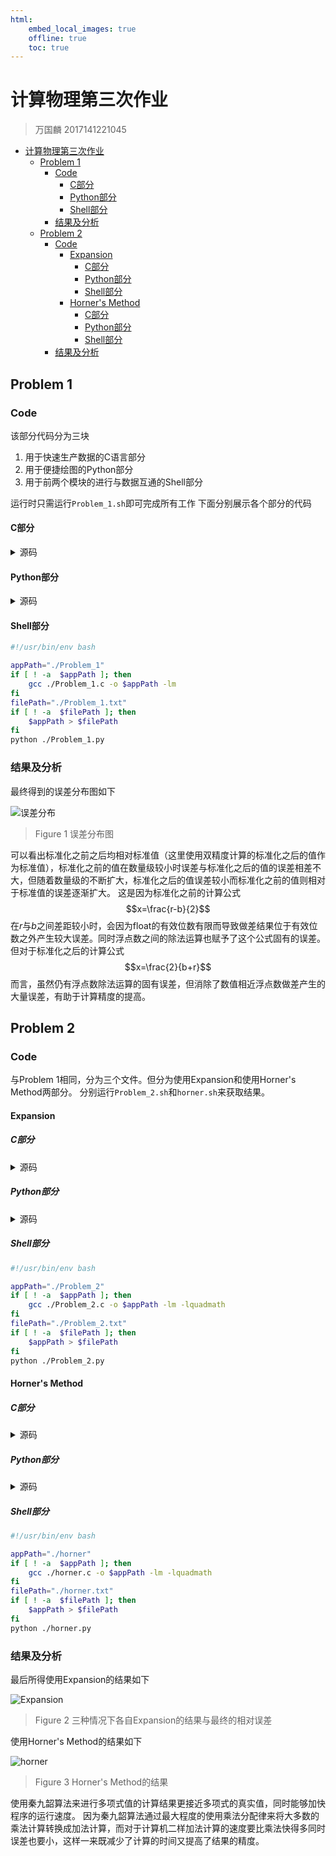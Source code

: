 ```yaml
---
html:
    embed_local_images: true
    offline: true
    toc: true
---
```

# 计算物理第三次作业

> 万国麟
> 2017141221045

<!-- @import "[TOC]" {cmd="toc" depthFrom=1 depthTo=6 orderedList=false} -->

<!-- code_chunk_output -->

- [计算物理第三次作业](#%E8%AE%A1%E7%AE%97%E7%89%A9%E7%90%86%E7%AC%AC%E4%B8%89%E6%AC%A1%E4%BD%9C%E4%B8%9A)
  - [Problem 1](#problem-1)
    - [Code](#code)
      - [C部分](#c%E9%83%A8%E5%88%86)
      - [Python部分](#python%E9%83%A8%E5%88%86)
      - [Shell部分](#shell%E9%83%A8%E5%88%86)
    - [结果及分析](#%E7%BB%93%E6%9E%9C%E5%8F%8A%E5%88%86%E6%9E%90)
  - [Problem 2](#problem-2)
    - [Code](#code-1)
      - [Expansion](#expansion)
        - [C部分](#c%E9%83%A8%E5%88%86-1)
        - [Python部分](#python%E9%83%A8%E5%88%86-1)
        - [Shell部分](#shell%E9%83%A8%E5%88%86-1)
      - [Horner's Method](#horners-method)
        - [C部分](#c%E9%83%A8%E5%88%86-2)
        - [Python部分](#python%E9%83%A8%E5%88%86-2)
        - [Shell部分](#shell%E9%83%A8%E5%88%86-2)
    - [结果及分析](#%E7%BB%93%E6%9E%9C%E5%8F%8A%E5%88%86%E6%9E%90-1)

<!-- /code_chunk_output -->

## Problem 1
### Code
该部分代码分为三块
1. 用于快速生产数据的C语言部分
2. 用于便捷绘图的Python部分
3. 用于前两个模块的进行与数据互通的Shell部分

运行时只需运行`Problem_1.sh`即可完成所有工作
下面分别展示各个部分的代码
#### C部分
<details>
<summary>源码</summary>

```c
#include "stdio.h"
#include "math.h"
#include "stdbool.h"

double err(int index, bool normalize) {
    int b;
    b=(int)pow(10,index);
    double r;
    r=sqrt(b*b-4);
    float x;
    if (normalize) {
        x=2/(r+b);
    }
    else {
        x=(b-r)/2;
    }
    double std;
    std=2/(r+b);
    double err;
    err=(x-std)/std*100;
    return err;
}
void main() {
    printf("normalize之前：\n");
    bool flag=false;
    for(size_t i=2;i<6;i++)
    {
        printf("当b的值为 %d 时，相对误差为 %e %%\n",(int)pow(10,i),err(i,flag));
    }
    flag=true;
    printf("normalize之前：\n");
    for(size_t i=2;i<6;i++)
    {
        printf("当b的值为 %d 时，相对误差为 %e %%\n",(int)pow(10,i),err(i,flag));
    }
}
```
</details>

#### Python部分
<details>
<summary>源码</summary>

```python
import re
from os import path
import matplotlib.pyplot as plt

def getList():
    dirPath=path.dirname(path.abspath(__file__))
    filePath=dirPath+"/Problem_1.txt"
    with open(filePath,"r") as f:
        rawStrList=f.readlines()
    rawList=[]
    for line in rawStrList:
        flag=re.search("当",line)
        if flag is not None:
            num=float(line.split()[-2])
            if num>1:
                num=10**(-4)
            rawList.append(num)
    return rawList
X=[10**i for i in range(2,6)]
Y=getList()
Y1=Y[:4]
Y2=Y[4:]
plt.plot(X,Y1,"x-",label="before normalization")
plt.plot(X,Y2,"+-",label="after normalization")
plt.legend()
plt.xscale("log")
plt.show()
```
</details>

#### Shell部分
```bash
#!/usr/bin/env bash

appPath="./Problem_1"
if [ ! -a  $appPath ]; then
    gcc ./Problem_1.c -o $appPath -lm
fi
filePath="./Problem_1.txt"
if [ ! -a  $filePath ]; then
    $appPath > $filePath
fi
python ./Problem_1.py
```

### 结果及分析
最终得到的误差分布图如下

![误差分布](image/Problem_1.png)

>Figure 1 误差分布图

可以看出标准化之前之后均相对标准值（这里使用双精度计算的标准化之后的值作为标准值），标准化之前的值在数量级较小时误差与标准化之后的值的误差相差不大，但随着数量级的不断扩大，标准化之后的值误差较小而标准化之前的值则相对于标准值的误差逐渐扩大。
这是因为标准化之前的计算公式
$$x=\frac{r-b}{2}$$
在$r$与$b$之间差距较小时，会因为float的有效位数有限而导致做差结果位于有效位数之外产生较大误差。同时浮点数之间的除法运算也赋予了这个公式固有的误差。
但对于标准化之后的计算公式
$$x=\frac{2}{b+r}$$
而言，虽然仍有浮点数除法运算的固有误差，但消除了数值相近浮点数做差产生的大量误差，有助于计算精度的提高。

## Problem 2
### Code
与Problem 1相同，分为三个文件。但分为使用Expansion和使用Horner's Method两部分。
分别运行`Problem_2.sh`和`horner.sh`来获取结果。
#### Expansion
##### C部分
<details>
<summary>源码</summary>

```c
#include "stdio.h"
#include "quadmath.h"
#include "math.h"

const int cof[10]={-1,9,-36,84,-126,126,-84,36,-9,1};

float f_compute(int choice,float x) {
    float result=0;
    if (choice) {
        result+=powf(x-1,9);
    }
    else {
        for(size_t i=0;i<10;i++) {
            result+=cof[i]*powf(x,i);
        }
    }
    return result;
}
double d_compute(int choice,double x) {
    double result=0;
    if (choice) {
        result+=pow(x-1,9);
    }
    else {
        for(size_t i=0;i<10;i++) {
            result+=cof[i]*pow(x,i);
        }
    }
    return result;
}
__float128 q_compute(int choice,__float128 x) {
    __float128 result=0;
    if (choice) {
        result+=powq(x-1,9);
    }
    else {
        for(size_t i=0;i<10;i++) {
            result+=cof[i]*powq(x,i);
        }
    }
    return result;
}

void main() {
    float f_temp,f_0_result,f_1_result;
    double d_temp,d_0_result,d_1_result;
    __float128 q_temp;
    char quadStr_0[25],quadStr_1[25];
    for(size_t i=700;i<=1300;i++) {
        f_temp=(float)i/1000;
        d_temp=(double)i/1000;
        q_temp=(__float128)i/1000;
        f_1_result=f_compute(1,f_temp);
        f_0_result=f_compute(0,f_temp);
        d_1_result=d_compute(1,d_temp);
        d_0_result=d_compute(0,d_temp);
        quadmath_snprintf(quadStr_1,sizeof quadStr_1,"%Qe",q_compute(1,q_temp));
        quadmath_snprintf(quadStr_0,sizeof quadStr_0,"%Qe",q_compute(0,q_temp));
        printf("%f %f %f %f %f %s %s\n",f_temp,f_1_result,f_0_result,d_1_result,d_0_result,quadStr_1,quadStr_0);
    }
}
```
</details>

##### Python部分 
<details>
<summary>源码</summary>

```python
from os import path
import matplotlib.pyplot as plt
from numpy import empty,array,vstack

dirPath=path.dirname(path.abspath(__file__))
filePath=dirPath+"/Problem_2.txt"

with open(filePath,"r") as f:
    strLists=f.readlines()
numArray=empty((0,7),float)
for line in strLists:
    numList=list(map(float,line.split()))
    numArray=vstack((numArray,array(numList)))
X=numArray[:,0]
f_raw=numArray[:,1]
f_exp=numArray[:,2]
d_raw=numArray[:,3]
d_exp=numArray[:,4]
q_raw=numArray[:,5]
q_exp=numArray[:,6]
f_re_err=f_exp-f_raw
d_re_err=d_exp-d_raw
q_re_err=q_exp-q_raw
plt.close('all')
plt.figure()
plt.subplot(221)
plt.title("float condition")
plt.plot(X,f_raw,"-",label="raw")
plt.plot(X,f_exp,".",label="expansion",ms=1.5)
plt.legend()
plt.subplot(222)
plt.title("double condition")
plt.plot(X,d_raw,"-",label="raw")
plt.plot(X,d_exp,".",label="expansion",ms=1.5)
plt.legend()
plt.subplot(223)
plt.title("quadmath condition")
plt.plot(X,q_raw,"-",label="raw")
plt.plot(X,q_exp,".",label="expansion",ms=1.5)
plt.legend()
plt.subplot(224)
plt.title("relative error")
plt.plot(X,f_re_err,".",label="float condition",ms=1.5)
plt.plot(X,d_re_err,".",label="double condition",ms=1.5)
plt.plot(X,q_re_err,"-",label="quadmath condition")
plt.legend()
plt.show()
```
</details>

##### Shell部分
```bash
#!/usr/bin/env bash

appPath="./Problem_2"
if [ ! -a  $appPath ]; then
    gcc ./Problem_2.c -o $appPath -lm -lquadmath
fi
filePath="./Problem_2.txt"
if [ ! -a  $filePath ]; then
    $appPath > $filePath
fi
python ./Problem_2.py
```

#### Horner's Method
##### C部分
<details>
<summary>源码</summary>

```c
#include "stdio.h"
#include "math.h"

int cof[9]={-9,36,-84,126,-126,84,-36,9,-1};

double ser(double index) {
    double power;
    power=1;
    for (size_t i=0;i<9;i++) {
        power*=index;
        power+=cof[i];
    }
}
void main() {
    for(size_t i=7000;i<=13000;i++) {
        double index,power;
        index=(double)i/10000;
        power=ser(index);
        printf("%f %.30f\n",index,power);
    }
}
```
</details>

##### Python部分
<details>
<summary>源码</summary>

```python
from os import path
import matplotlib.pyplot as plt
from numpy import empty,array,vstack

dirPath=path.dirname(path.abspath(__file__))
filePath=dirPath+"/horner.txt"

with open(filePath,"r") as f:
    strLists=f.readlines()
numArray=empty((0,2),float)
for line in strLists:
    numList=list(map(float,line.split()))
    numArray=vstack((numArray,array(numList)))
X=numArray[:,0]
result=numArray[:,1]
plt.figure()
plt.title("The result of Horner's Method")
plt.plot(X,result,"-",label="result")
plt.legend()
plt.show()
```
</details>

##### Shell部分
```bash
#!/usr/bin/env bash

appPath="./horner"
if [ ! -a  $appPath ]; then
    gcc ./horner.c -o $appPath -lm -lquadmath
fi
filePath="./horner.txt"
if [ ! -a  $filePath ]; then
    $appPath > $filePath
fi
python ./horner.py
```

### 结果及分析
最后所得使用Expansion的结果如下

![Expansion](image/Problem_2.png)

>Figure 2 三种情况下各自Expansion的结果与最终的相对误差

使用Horner's Method的结果如下

![horner](image/horner.png)

>Figure 3 Horner's Method的结果

使用秦九韶算法来进行多项式值的计算结果更接近多项式的真实值，同时能够加快程序的运行速度。
因为秦九韶算法通过最大程度的使用乘法分配律来将大多数的乘法计算转换成加法计算，而对于计算机二样加法计算的速度要比乘法快得多同时误差也要小，这样一来既减少了计算的时间又提高了结果的精度。